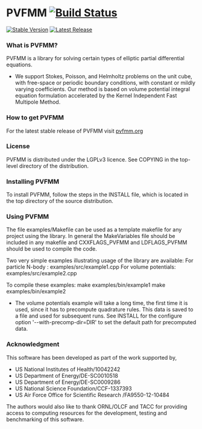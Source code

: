 # PVFMM [![Build Status](https://github.com/dmalhotra/pvfmm/actions/workflows/build.yml/badge.svg)](https://github.com/dmalhotra/pvfmm/actions/workflows/build.yml)
[![Stable Version](https://badgen.net/github/tag/dmalhotra/pvfmm)](https://github.com/dmalhotra/pvfmm/tags)
[![Latest Release](https://img.shields.io/github/v/release/dmalhotra/pvfmm?color=%233D9970)](https://github.com/dmalhotra/pvfmm/releases)


### What is PVFMM?

   PVFMM is a library for solving certain types of elliptic partial
   differential equations. 
    
   * We support Stokes, Poisson, and Helmholtz problems on the unit
     cube, with free-space or periodic boundary conditions, with
     constant or mildly varying coefficients. Our method is based on
     volume potential integral equation formulation accelerated by the
     Kernel Independent Fast Multipole Method. 


### How to get PVFMM

   For the latest stable release of PVFMM visit [pvfmm.org](http://pvfmm.org)

### License

   PVFMM is distributed under the LGPLv3 licence. See COPYING in
   the top-level directory of the distribution. 

### Installing PVFMM

   To install PVFMM, follow the steps in the INSTALL file, which is
   located in the top directory of the source distribution. 


### Using PVFMM

   The file examples/Makefile can be used as a template makefile for any
   project using the library. In general the MakeVariables file should
   be included in any makefile and CXXFLAGS_PVFMM and LDFLAGS_PVFMM should
   be used to compile the code.

   Two very simple examples illustrating usage of the library are available:
      For particle N-body  : examples/src/example1.cpp
      For volume potentials: examples/src/example2.cpp 

   To compile these examples:
      make examples/bin/example1
      make examples/bin/example2

   * The volume potentials example will take a long time, the first time
     it is used, since it has to precompute quadrature rules. This data
     is saved to a file and used for subsequent runs. See INSTALL for
     the configure option '--with-precomp-dir=DIR' to set the default
     path for precomputed data.


### Acknowledgment

   This software has been developed as part of the work supported by,
   * US National Institutes of Health/10042242
   * US Department of Energy/DE-SC0010518
   * US Department of Energy/DE-SC0009286
   * US National Science Foundation/CCF-1337393
   * US Air Force Office for Scientific Research /FA9550-12-10484

   The authors would also like to thank ORNL/OLCF and TACC for providing
   access to computing resources for the development, testing and
   benchmarking of this software.

